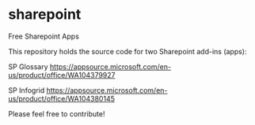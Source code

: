# sharepoint
Free Sharepoint Apps

This repository holds the source code for two Sharepoint add-ins (apps):

SP Glossary
https://appsource.microsoft.com/en-us/product/office/WA104379927

SP Infogrid
https://appsource.microsoft.com/en-us/product/office/WA104380145

Please feel free to contribute!
